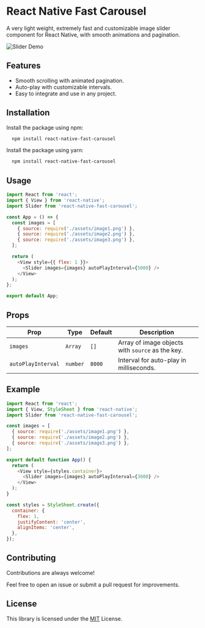 
# React Native Fast Carousel

A very light weight, extremely fast and customizable image slider component for React Native, with smooth animations and pagination.


![Slider Demo](https://github.com/PratyakshGupta48/react-native-fast-carousel/blob/main/demo.gif)


## Features

- Smooth scrolling with animated pagination.
- Auto-play with customizable intervals.
- Easy to integrate and use in any project.


## Installation

Install the package using npm:

```bash
  npm install react-native-fast-carousel
```

Install the package using yarn:

```bash
  npm install react-native-fast-carousel
```
## Usage

```javascript
import React from 'react';
import { View } from 'react-native';
import Slider from 'react-native-fast-carousel';

const App = () => {
  const images = [
    { source: require('./assets/image1.png') },
    { source: require('./assets/image2.png') },
    { source: require('./assets/image3.png') },
  ];

  return (
    <View style={{ flex: 1 }}>
      <Slider images={images} autoPlayInterval={5000} />
    </View>
  );
};

export default App;
```

## Props

| Prop               | Type          | Default     | Description                                   |
|--------------------|---------------|-------------|-----------------------------------------------|
| `images`           | `Array`       | `[]`        | Array of image objects with `source` as the key. |
| `autoPlayInterval` | `number`      | `8000`      | Interval for auto-play in milliseconds.       |


## Example

```javascript
import React from 'react';
import { View, StyleSheet } from 'react-native';
import Slider from 'react-native-fast-carousel';

const images = [
  { source: require('./assets/image1.png') },
  { source: require('./assets/image2.png') },
  { source: require('./assets/image3.png') },
];

export default function App() {
  return (
    <View style={styles.container}>
      <Slider images={images} autoPlayInterval={3000} />
    </View>
  );
}

const styles = StyleSheet.create({
  container: {
    flex: 1,
    justifyContent: 'center',
    alignItems: 'center',
  },
});
```
## Contributing

Contributions are always welcome!

Feel free to open an issue or submit a pull request for improvements.



## License


This library is licensed under the [MIT](https://choosealicense.com/licenses/mit/) License.

